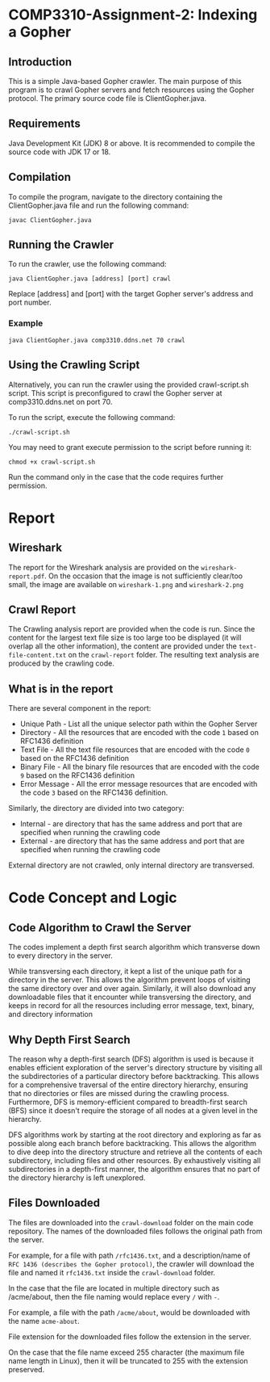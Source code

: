 # COMP3310-Assignment-2: Indexing a Gopher
## Introduction
This is a simple Java-based Gopher crawler. 
The main purpose of this program is to crawl Gopher servers and fetch resources using the Gopher protocol. 
The primary source code file is ClientGopher.java.

## Requirements
Java Development Kit (JDK) 8 or above. It is recommended to compile the source code with JDK 17 or 18.

## Compilation
To compile the program, navigate to the directory containing the ClientGopher.java file and run the following command:

`javac ClientGopher.java`

## Running the Crawler
To run the crawler, use the following command:

`java ClientGopher.java [address] [port] crawl`

Replace [address] and [port] with the target Gopher server's address and port number.

### Example

`java ClientGopher.java comp3310.ddns.net 70 crawl`

## Using the Crawling Script
Alternatively, you can run the crawler using the provided crawl-script.sh script. 
This script is preconfigured to crawl the Gopher server at comp3310.ddns.net on port 70.

To run the script, execute the following command:

`./crawl-script.sh`

You may need to grant execute permission to the script before running it:

`chmod +x crawl-script.sh`

Run the command only in the case that the code requires further permission.

# Report
## Wireshark
The report for the Wireshark analysis are provided on the `wireshark-report.pdf`.
On the occasion that the image is not sufficiently clear/too small, the image are available on `wireshark-1.png` and `wireshark-2.png`

## Crawl Report
The Crawling analysis report are provided when the code is run. Since the content for the largest text file size is too large too be displayed
(it will overlap all the other information), the content are provided under the `text-file-content.txt` on the `crawl-report` folder.
The resulting text analysis are produced by the crawling code.

## What is in the report
There are several component in the report:
- Unique Path - List all the unique selector path within the Gopher Server
- Directory - All the resources that are encoded with the code `1` based on RFC1436 definition
- Text File - All the text file resources that are encoded with the code `0` based on the RFC1436 definition
- Binary File - All the binary file resources that are encoded with the code `9` based on the RFC1436 definition
- Error Message - All the error message resources that are encoded with the code `3` based on the RFC1436 definition.

Similarly, the directory are divided into two category:
- Internal - are directory that has the same address and port that are specified when running the crawling code
- External - are directory that has the same address and port that are specified when running the crawling code

External directory are not crawled, only internal directory are transversed.

# Code Concept and Logic
## Code Algorithm to Crawl the Server
The codes implement a depth first search algorithm which transverse down to every directory in the server.

While transversing each directory, it kept a list of the unique path for a directory in the server.
This allows the algorithm prevent loops of visiting the same directory over and over again.
Similarly, it will also download any downloadable files that it encounter while transversing the directory, 
and keeps in record for all the resources including error message, text, binary, and directory information

## Why Depth First Search
The reason why a depth-first search (DFS) algorithm is used is because it enables efficient exploration of the server's 
directory structure by visiting all the subdirectories of a particular directory before backtracking. 
This allows for a comprehensive traversal of the entire directory hierarchy, 
ensuring that no directories or files are missed during the crawling process. 
Furthermore, DFS is memory-efficient compared to breadth-first search (BFS) since it doesn't require the storage of 
all nodes at a given level in the hierarchy.

DFS algorithms work by starting at the root directory and exploring as far as possible along each branch before backtracking. 
This allows the algorithm to dive deep into the directory structure and retrieve all the contents of each subdirectory, 
including files and other resources. By exhaustively visiting all subdirectories in a depth-first manner, 
the algorithm ensures that no part of the directory hierarchy is left unexplored.

## Files Downloaded
The files are downloaded into the `crawl-download` folder on the main code repository.
The names of the downloaded files follows the original path from the server.

For example, for a file with path `/rfc1436.txt`, and a description/name of `RFC 1436 (describes the Gopher protocol)`,
the crawler will download the file and named it `rfc1436.txt` inside the `crawl-download` folder.

In the case that the file are located in multiple directory such as /acme/about, then the file naming would replace every `/`
with `-`.

For example, a file with the path `/acme/about`, would be downloaded with the name `acme-about`.

File extension for the downloaded files follow the extension in the server.

On the case that the file name exceed 255 character (the maximum file name length in Linux), then it will be truncated to 255 with 
the extension preserved.